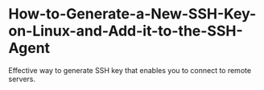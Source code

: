 # How-to-Generate-a-New-SSH-Key-on-Linux-and-Add-it-to-the-SSH-Agent
Effective way to generate SSH key that enables you to connect to remote servers.
